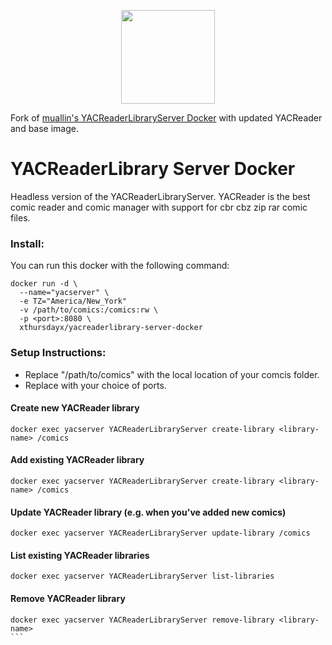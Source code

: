 <p align="center">
    <img src="https://raw.githubusercontent.com/xthursdayx/docker-templates/blob/master/images/yacreader-icon.png" alt="" width="150"/>  
</p>

Fork of [muallin's YACReaderLibraryServer Docker](https://hub.docker.com/r/muallin/yacreaderlibrary-server-docker/) with updated YACReader and base image. 

# YACReaderLibrary Server Docker

Headless version of the YACReaderLibraryServer. YACReader is the best comic reader and comic manager with support for cbr cbz zip rar comic files.

### Install:

You can run this docker with the following command:

````
docker run -d \
  --name="yacserver" \
  -e TZ="America/New_York"
  -v /path/to/comics:/comics:rw \
  -p <port>:8080 \
  xthursdayx/yacreaderlibrary-server-docker
 ```` 

### Setup Instructions:

- Replace "/path/to/comics" with the local location of your comcis folder.
- Replace <port> with your choice of ports.

#### Create new YACReader library
````
docker exec yacserver YACReaderLibraryServer create-library <library-name> /comics
````
#### Add existing YACReader library
````
docker exec yacserver YACReaderLibraryServer create-library <library-name> /comics
````
#### Update YACReader library (e.g. when you've added new comics)
````
docker exec yacserver YACReaderLibraryServer update-library /comics
````
#### List existing YACReader libraries
````
docker exec yacserver YACReaderLibraryServer list-libraries
````
#### Remove YACReader library
````
docker exec yacserver YACReaderLibraryServer remove-library <library-name>
```
